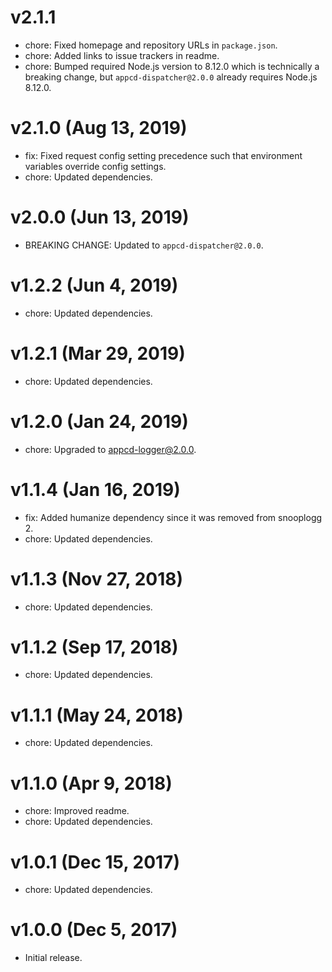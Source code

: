 # v2.1.1

 * chore: Fixed homepage and repository URLs in `package.json`.
 * chore: Added links to issue trackers in readme.
 * chore: Bumped required Node.js version to 8.12.0 which is technically a breaking change, but
   `appcd-dispatcher@2.0.0` already requires Node.js 8.12.0.

# v2.1.0 (Aug 13, 2019)

 * fix: Fixed request config setting precedence such that environment variables override config
   settings.
 * chore: Updated dependencies.

# v2.0.0 (Jun 13, 2019)

 * BREAKING CHANGE: Updated to `appcd-dispatcher@2.0.0`.

# v1.2.2 (Jun 4, 2019)

 * chore: Updated dependencies.

# v1.2.1 (Mar 29, 2019)

 * chore: Updated dependencies.

# v1.2.0 (Jan 24, 2019)

 * chore: Upgraded to appcd-logger@2.0.0.

# v1.1.4 (Jan 16, 2019)

 * fix: Added humanize dependency since it was removed from snooplogg 2.
 * chore: Updated dependencies.

# v1.1.3 (Nov 27, 2018)

 * chore: Updated dependencies.

# v1.1.2 (Sep 17, 2018)

 * chore: Updated dependencies.

# v1.1.1 (May 24, 2018)

 * chore: Updated dependencies.

# v1.1.0 (Apr 9, 2018)

 * chore: Improved readme.
 * chore: Updated dependencies.

# v1.0.1 (Dec 15, 2017)

 * chore: Updated dependencies.

# v1.0.0 (Dec 5, 2017)

 - Initial release.
